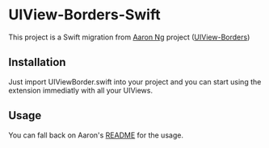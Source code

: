 UIView-Borders-Swift
====================
This project is a Swift migration from [Aaron Ng](https://github.com/aaronn) project ([UIView-Borders](https://github.com/aaronn/UIView-Borders))

## Installation
Just import UIViewBorder.swift into your project and you can start using the extension immediatly with all your UIViews.

## Usage
You can fall back on Aaron's [README](https://github.com/aaronn/UIView-Borders/blob/master/Readme.md) for the usage.
